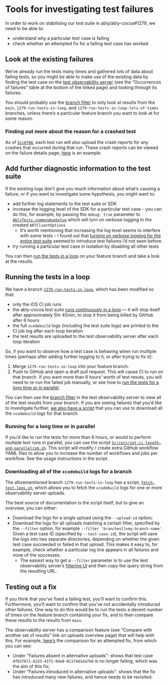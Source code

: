 # Tools for investigating test failures

In order to work on stabilising our test suite in ably/ably-cocoa#1279, we need to be able to:

- understand why a particular test case is failing
- check whether an attempted fix for a failing test case has worked

## Look at the existing failures

We’ve already run the tests many times and gathered lots of data about failing tests, so you might be able to make use of the existing data by finding the test case on the [test observability server](https://test-observability.herokuapp.com/repos/ably/ably-cocoa/uploads/) (see the “Occurrences of failures” table at the bottom of the linked page) and looking through its failures.

You should probably use the [branch filter](https://test-observability.herokuapp.com/repos/ably/ably-cocoa/uploads/filter) to only look at results from the `main`, `1279-run-tests-in-loop`, and `1279-run-tests-in-loop-lots-of-times` branches, unless there’s a particular feature branch you want to look at for some reason.

### Finding out more about the reason for a crashed test

As of [`5cc6f06`](https://github.com/ably/ably-cocoa/commit/5cc6f067f567ad77fafbdfd6f8999e1dd05f8c7a), each test run will also upload the crash reports for any crashes that occurred during that run. These crash reports can be viewed on the failure details page; [here](https://test-observability.herokuapp.com/repos/ably/ably-cocoa/failures/c3a3db1c-6c7c-4e46-b8ab-a344a0b70ee0) is an example.

## Add further diagnostic information to the test suite

If the existing logs don’t give you much information about what’s causing a failure, or if you want to investigate some hypothesis, you might want to:

- add further log statements to the test suite or SDK
- increase the logging level of the SDK for a particular test case - you can do this, for example, by passing the `debug: true` parameter to [`AblyTests.commonAppSetup`](../Test/AblyTests/Test%20Utilities/TestUtilities.swift#L176) which will turn on verbose logging in the created `ARTClientOptions`
    - It’s worth mentioning that increasing the log level seems to interfere with some tests – I found out that [turning on verbose logging for the entire test suite](https://test-observability.herokuapp.com/repos/ably/ably-cocoa/uploads?branches%5B%5D=1279-run-in-loop-with-extra-logging&createdBefore=&createdAfter=&failureMessage=) seemed to introduce test failures I’d not seen before.
- try running a particular test case in isolation by disabling all other tests

You can then [run the tests in a loop](#running-the-tests-in-a-loop) on your feature branch and take a look at the results.

## Running the tests in a loop

We have a branch [`1279-run-tests-in-loop`](https://github.com/ably/ably-cocoa/tree/1279-run-tests-in-loop), which has been modified so that:

- only the iOS CI job runs
- the ably-cocoa test suite [runs continuously in a loop](https://github.com/ably/ably-cocoa/blob/1279-run-tests-in-loop/Scripts/continuously-run-tests-and-upload-results.sh) — it will stop itself after approximately 5hr 45min, to stop it from being killed by GitHub after 6 hours
- the full `xcodebuild` logs (including the test suite logs) are printed to the CI job log after each loop iteration
- the test results are uploaded to the test observability server after each loop iteration

So, if you want to observe how a test case is behaving when run multiple times (perhaps after adding further logging to it, or after trying to fix it):

1. Merge `1279-run-tests-in-loop` into your feature branch.
2. Push to GitHub and open a draft pull request. This will cause CI to run on that branch. If you want more than 6 hours’ worth of test resuts, you will need to re-run the failed job manually, or see how to [run the tests for a long time or in parallel](#running-for-a-long-time-or-in-parallel).

You can then use the [branch filter](https://test-observability.herokuapp.com/repos/ably/ably-cocoa/uploads/filter) in the test observability server to view all of the test results from your branch. If you are seeing failures that you’d like to investigate further, [we also have a script](#downloading-all-of-the-xcodebuild-logs-for-a-branch) that you can use to download all the `xcodebuild` logs for that branch.

### Running for a long time or in parallel

If you’d like to run the tests for more than 6 hours, or would to perform multiple test runs in parallel, you can use the script [`Scripts/set-ci-length-and-parallelism.sh`](https://github.com/ably/ably-cocoa/blob/1279-run-tests-in-loop/Scripts/set-ci-length-and-parallelism.sh). This script will modify / create extra GitHub workflow YAML files to allow you to increase the number of workflows and jobs per workflow. See the usage instructions in the script.

### Downloading all of the `xcodebuild` logs for a branch

The aforementioned branch `1279-run-tests-in-loop` has a script, [`fetch-test-logs.sh`](https://github.com/ably/ably-cocoa/blob/1279-run-tests-in-loop/Scripts/fetch-test-logs.sh), which allows you to fetch the `xcodebuild` logs for one or more observability server uploads.

The best source of documentation is the script itself, but to give an overview, you can either:

- Download the logs for a single upload using the `--upload-id` option;
- Download the logs for all uploads matching a certain filter, specified by the `--filter` option, for example `--filter 'branches[]=my-branch-name'`. Given a test case ID (specified by `--test-case-id`), the script will save the logs into two separate directories, depending on whether the given test case succeeded or failed in that upload. This makes it easy to, for example, check whether a particular log line appears in all failures and none of the successes.
    - The easiest way to get a `--filter` parameter is to use the test observability server’s [filtering UI](https://test-observability.herokuapp.com/repos/ably/ably-cocoa/uploads/filter) and then copy the query string from the resulting URL.

## Testing out a fix

If you think that you’ve fixed a failing test, you’ll want to confirm this. Furthermore, you’ll want to confirm that you’ve not accidentally introduced other failures. One way to do this would be to run the tests a decent number of times on the feature branch containing your fix, and to then compare these results to the results from `main`.

The observability server has a comparison feature (see “Compare with another set of results” link on uploads overview page) that will help with this. For example, [here’s](https://test-observability.herokuapp.com/repos/ably/ably-cocoa/uploads/compare?base-branches%5B%5D=1279-run-tests-in-loop&base-branches%5B%5D=1279-run-tests-in-loop-lots-of-times&base-branches%5B%5D=main&alternative-branches%5B%5D=1322-fix-test-case-4f837671-6233-41f1-94e8-01174d1da7b8&alternative-createdBefore=&alternative-createdAfter=&alternative-failureMessage=) the comparison for an attempted fix, from which you can see:

- Under "Failures absent in alternative uploads": shows that test case `4f837671-6233-41f1-94e8-01174d1da7b8` is no longer failing, which was the aim of this fix;
- Under "Failures introduced in alternative uploads": shows that the fix has introduced many new failures, and hence needs to be revisited.
